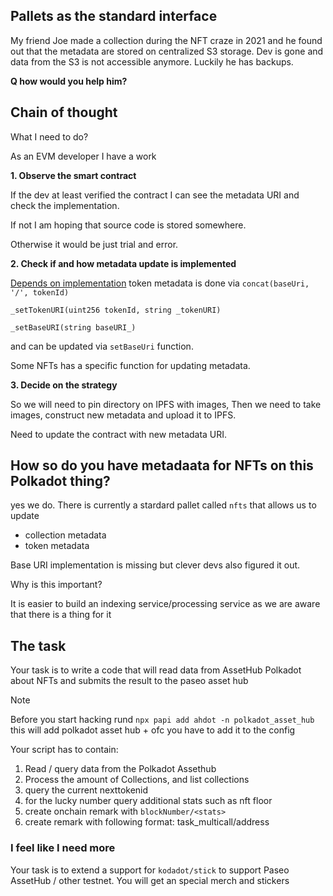 ## Pallets as the standard interface

My friend Joe made a collection during the NFT craze in 2021 and he found out that the metadata are stored on centralized S3 storage. Dev is gone and data from the S3 is not accessible anymore. Luckily he has backups. 

**Q how would you help him?**

## Chain of thought

What I need to do? 

As an EVM developer I have a work

**1. Observe the smart contract**

If the dev at least verified the contract I can see the metadata URI and check the implementation.

If not I am hoping that source code is stored somewhere. 

Otherwise it would be just trial and error.

**2. Check if and how metadata update is implemented**

[Depends on implementation](https://docs.openzeppelin.com/contracts/3.x/api/token/erc721#ERC721-_setTokenURI-uint256-string-) token metadata is done via `concat(baseUri, '/', tokenId)`

`_setTokenURI(uint256 tokenId, string _tokenURI)`

`_setBaseURI(string baseURI_)`

and can be updated via `setBaseUri` function.

Some NFTs has a specific function for updating metadata.

**3. Decide on the strategy**

So we will need to pin directory on IPFS with images, 
Then we need to take images, construct new metadata and upload it to IPFS.

Need to update the contract with new metadata URI.

## How so do you have metadaata for NFTs on this Polkadot thing?

yes we do.
There is currently a stardard pallet called `nfts` that allows us to update

- collection metadata
- token metadata

Base URI implementation is missing but clever devs also figured it out.

Why is this important?

It is easier to build an indexing service/processing service as we are aware that there is a thing for it

## The task

Your task is to write a code that will read data from AssetHub Polkadot about NFTs and submits the result to the paseo asset hub

> [!NOTE]
> Before you start hacking rund `npx papi add ahdot -n polkadot_asset_hub`
> this will add polkadot asset hub + ofc you have to add it to the config

Your script has to contain:
1. Read / query data from the Polkadot Assethub
2. Process the amount of Collections, and list collections 
3. query the current nexttokenid
4. for the lucky number query additional stats such as nft floor
5. create onchain remark with `blockNumber/<stats>`
6. create remark with following format: task_multicall/address

### I feel like I need more

Your task is to extend a support for `kodadot/stick` to support Paseo AssetHub / other testnet. 
You will get an special merch and stickers

